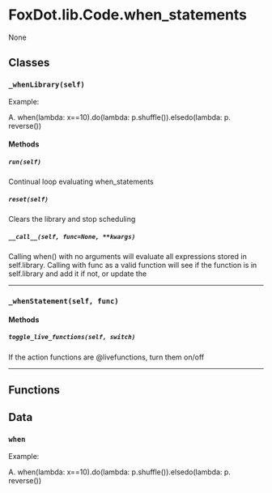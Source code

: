 # FoxDot.lib.Code.when_statements

None

## Classes

### `_whenLibrary(self)`

Example:

A. when(lambda: x==10).do(lambda: p.shuffle()).elsedo(lambda: p. reverse())               

#### Methods

##### `run(self)`

Continual loop evaluating when_statements
        

##### `reset(self)`

Clears the library and stop scheduling 

##### `__call__(self, func=None, **kwargs)`

Calling when() with no arguments will evaluate all expressions
stored in self.library. Calling with func as a valid function
will see if the function is in self.library and add it if not,
or update the 

---

### `_whenStatement(self, func)`



#### Methods

##### `toggle_live_functions(self, switch)`

If the action functions are @livefunctions, turn them on/off 

---

## Functions

## Data

### `when`

Example:

A. when(lambda: x==10).do(lambda: p.shuffle()).elsedo(lambda: p. reverse())

